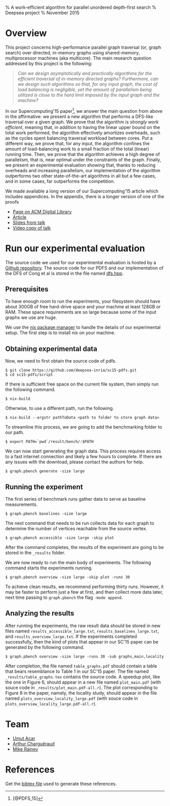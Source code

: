 % A work-efficient algorithm for parallel unordered depth-first search
% Deepsea project
% November 2015

Overview
========

This project concerns high-performance parallel graph traversal (or,
graph search) over directed, in-memory graphs using shared-memory,
multiprocessor machines (aka multicore). The main research question
addressed by this project is the following:

> *Can we design asymptotically and practically algorithms for the
> efficient traversal of in-memory directed graphs? Furthermore, can
> we design such algorithms so that, for any input graph, the cost of
> load balancing is negligible, yet the amount of parallelism being
> utilized is close to the hard limit imposed by the input graph and
> the machine?*

In our Supercomputing'15 paper[^1], we answer the main question from
above in the affirmative: we present a new algorithm that performs a
DFS-like traversal over a given graph. We prove that the algorithm is
*strongly work efficient*, meaning that, in addition to having the
linear upper bound on the total work performed, the algorithm
effectively amortizes overheads, such as the cycles spent balancing
traversal workload between cores. Put a different way, we prove that,
for any input, the algorithm confines the amount of load-balancing
work to a small fraction of the total (linear) running time. Then, we
prove that the algorithm achieves a high degree of parallelism, that
is, near optimal under the constraints of the graph. Finally, we
present an experimental evaluation showing that, thanks to reducing
overheads and increasing parallelism, our implementation of the
algorithm outperforms two other state-of-the-art algorithms in all but
a few cases, and in some cases, far outperforms the competition.

We made available a long version of our Supercomputing'15 article
which includes appendices. In the appendix, there is a longer version
of one of the proofs

- [Page on ACM Digital Library](http://dl.acm.org/citation.cfm?id=2807651)
- [Article](http://chargueraud.org/research/2015/pdfs/pdfs_sc15.pdf)
- [Slides from talk](http://gallium.inria.fr/~rainey/slides/sc15-pdfs-talk.pdf)
- [Video copy of talk](https://www.youtube.com/watch?v=kOausvmMtmM)

Run our experimental evaluation
===============================

The source code we used for our experimental evaluation is hosted by a
[Github repository](https://github.com/deepsea-inria/sc15-pdfs). The
source code for our PDFS and our implementation of the DFS of Cong et
al is stored in the file named
[dfs.hpp](https://github.com/deepsea-inria/sc15-pdfs/blob/master/sc15-graph/graph/include/dfs.hpp).

Prerequisites
----------------

To have enough room to run the experiments, your filesystem should
have about 300GB of free hard-drive space and your machine at least
128GB or RAM. These space requirements are so large because some of
the input graphs we use are huge.

We use the [nix package manager](https://nixos.org/nix/download.html)
to handle the details of our experimental setup. The first step is to
install nix on your machine.

Obtaining experimental data
---------------------------

Now, we need to first obtain the source code of pdfs.

~~~~
$ git clone https://github.com/deepsea-inria/sc15-pdfs.git
$ cd sc15-pdfs/script
~~~~

If there is sufficient free space on the current file system, then
simply run the following command.

~~~~
$ nix-build
~~~~

Otherwise, to use a different path, run the following.

~~~~
$ nix-build --argstr pathToData <path to folder to store graph data>
~~~~

To streamline this process, we are going to add the benchmarking
folder to our path.

~~~~
$ export PATH=`pwd`/result/bench/:$PATH
~~~~

We can now start generating the graph data. This process requires
access to a fast internet connection and likely a few hours to
complete. If there are any issues with the download, please contact
the authors for help.

~~~~
$ graph.pbench generate -size large
~~~~

Running the experiment
-------------------------

The first series of benchmark runs gather data to serve as baseline
measurements. 

~~~~
$ graph.pbench baselines -size large
~~~~

The next command that needs to be run collects data for each graph to
determine the number of vertices reachable from the source vertex.

~~~~
$ graph.pbench accessible -size large -skip plot
~~~~

After the command completes, the results of the experiment are going
to be stored in the `_results` folder.

We are now ready to run the main body of experiments. The following
command starts the experiments running.

~~~~
$ graph.pbench overview -size large -skip plot -runs 30 
~~~~

To achieve clean results, we recommend performing thirty
runs. However, it may be faster to perform just a few at first, and
then collect more data later, next time passing to `graph.pbench` the
flag `-mode append`.

Analyzing the results
------------------------

After running the experiments, the raw result data should be stored in
new files named `results_accessible_large.txt`,
`results_baselines_large.txt`, and `results_overview_large.txt`. If
the experiments completed successfully, then the kind of plots that
appear in our SC'15 paper can be generated by the following command.

~~~~
$ graph.pbench overview -size large -runs 30 -sub graphs,main,locality
~~~~

After completion, the file named `table_graphs.pdf` should contain a
table that bears resemblance to Table 1 in our SC'15 paper. The file
named `_results/table_graphs.tex` contains the source code. A speedup
plot, like the one in Figure 6, should appear in a new file named
`plot_main.pdf` (with souce code in
`_results/plot_main.pdf-all.r`). The plot corresponding to Figure 8 in
the paper, namely, the locality study, should appear in the file named
`plots_overview_locality_large.pdf` (with souce code in
`plots_overview_locality_large.pdf-all.r`).


Team
====

- [Umut Acar](http://www.umut-acar.org/site/umutacar/)
- [Arthur Charguéraud](http://www.chargueraud.org/)
- [Mike Rainey](http://gallium.inria.fr/~rainey/)

References
==========

Get the [bibtex file](pdfs.bib) used to generate these
references.

[^1]: [@PDFS_15]
